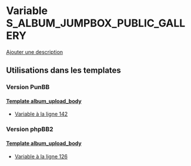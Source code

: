 # Variable S_ALBUM_JUMPBOX_PUBLIC_GALLERY
[Ajouter une description](https://fa-tvars.appspot.com/var/S_ALBUM_JUMPBOX_PUBLIC_GALLERY)

## Utilisations dans les templates

### Version PunBB

#### [Template album_upload_body](punbb/album_upload_body.md)
* [Variable &agrave; la ligne 142](../punbb/album_upload_body.tpl#L142)

### Version phpBB2

#### [Template album_upload_body](subsilver/album_upload_body.md)
* [Variable &agrave; la ligne 126](../subsilver/album_upload_body.tpl#L126)